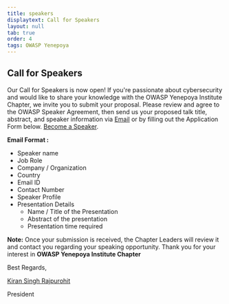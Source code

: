 ```yaml
---
title: speakers
displaytext: Call for Speakers
layout: null
tab: true
order: 4
tags: OWASP Yenepoya
---
```


## Call for Speakers

Our Call for Speakers is now open! If you're passionate about cybersecurity and would like to share your knowledge with the OWASP Yenepoya Institute Chapter, we invite you to submit your proposal. 
Please review and agree to the OWASP Speaker Agreement, then send us your proposed talk title, abstract, and speaker information via [Email](mailto:kiran.singh@owasp.org) or by filling out the Application Form below.
[Become a Speaker](mailto:kiran.singh@owasp.org).

**Email Format :**

- Speaker name
- Job Role
- Company / Organization
- Country
- Email ID
- Contact Number
- Speaker Profile
- Presentation Details
    - Name / Title of the Presentation
    - Abstract of the presentation
    - Presentation time required

**Note:**
Once your submission is received, the Chapter Leaders will review it and contact you regarding your speaking opportunity. Thank you for your interest in **OWASP Yenepoya Institute Chapter**

Best Regards, 

[Kiran Singh Rajpurohit](https://www.linkedin.com/in/cybercrush/)

President
